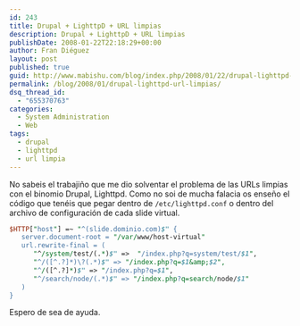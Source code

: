 ```yaml
---
id: 243
title: Drupal + LighttpD + URL limpias
description: Drupal + LighttpD + URL limpias
publishDate: 2008-01-22T22:18:29+00:00
author: Fran Diéguez
layout: post
published: true
guid: http://www.mabishu.com/blog/index.php/2008/01/22/drupal-lighttpd-url-limpias/
permalink: /blog/2008/01/drupal-lighttpd-url-limpias/
dsq_thread_id:
  - "655370763"
categories:
  - System Administration
  - Web
tags:
  - drupal
  - lighttpd
  - url limpia
---
```

No sabeis el trabajiño que me dio solventar el problema de las URLs limpias con el binomio Drupal, Lighttpd. Como no soi de mucha falacia os enseño el código que tenéis que pegar dentro de `/etc/lighttpd.conf` o dentro del archivo de configuración de cada slide virtual.

```perl
$HTTP["host"] =~ "^(slide.dominio.com)$" {
   server.document-root = "/var/www/host-virtual"
   url.rewrite-final = (
      "^/system/test/(.*)$" =>  "/index.php?q=system/test/$1",
      "^/([^.?]*)\?(.*)$" => "/index.php?q=$1&amp;$2",
      "^/([^.?]*)$" => "/index.php?q=$1",
      "^/search/node/(.*)$" => "/index.php?q=search/node/$1"
   )
}
```

Espero de sea de ayuda.
